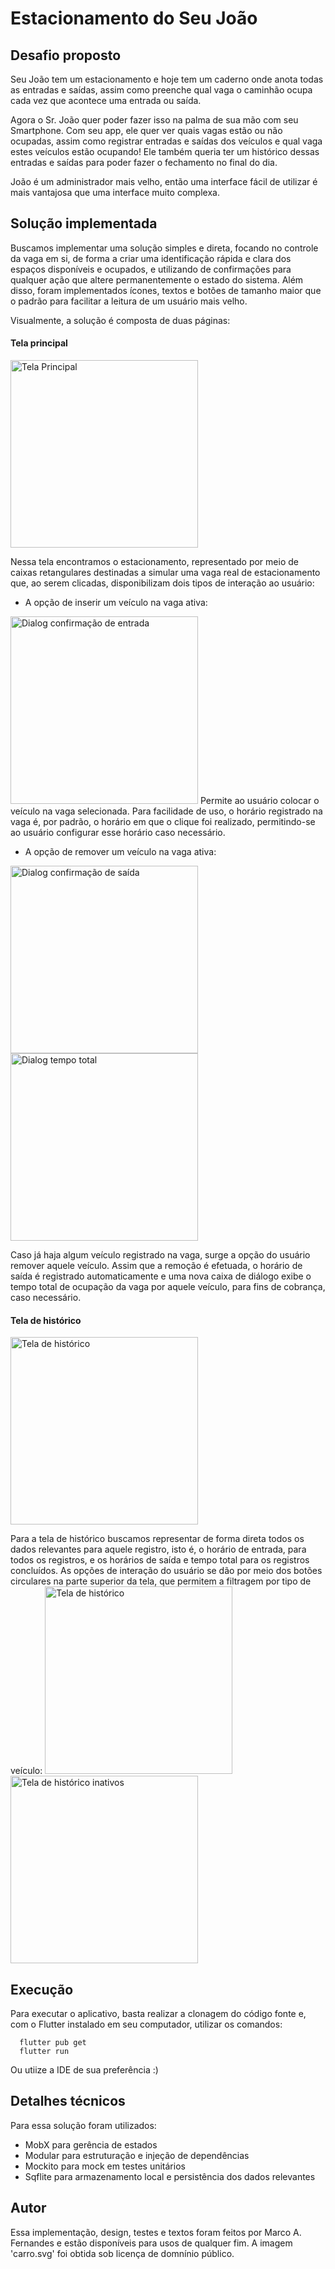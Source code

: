 # Estacionamento do Seu João


## Desafio proposto

  Seu João tem um estacionamento e hoje tem um caderno onde anota todas as entradas e saídas, assim como preenche qual vaga o caminhão ocupa cada vez que acontece uma entrada ou saída.

  Agora o Sr. João quer poder fazer isso na palma de sua mão com seu Smartphone. Com seu app, ele quer ver quais vagas estão ou não ocupadas, assim como registrar entradas e saídas dos veículos e qual vaga estes veículos estão ocupando! Ele também queria ter um histórico dessas entradas e saídas para poder fazer o fechamento no final do dia.

  João é um administrador mais velho, então uma interface fácil de utilizar é mais vantajosa que uma interface muito complexa.


## Solução implementada

  Buscamos implementar uma solução simples e direta, focando no controle da vaga em si, de forma a criar uma identificação rápida e clara dos espaços disponíveis e ocupados, e utilizando de confirmações para qualquer ação que altere permanentemente o estado do sistema. Além disso, foram implementados ícones, textos e botões de tamanho maior que o padrão para facilitar a leitura de um usuário mais velho.

  Visualmente, a solução é composta de duas páginas:

#### Tela principal
<img src="https://user-images.githubusercontent.com/34992176/125110715-52f18c00-e0bb-11eb-9fc5-c09021de0060.png" alt="Tela Principal" width="300"/>

  Nessa tela encontramos o estacionamento, representado por meio de caixas retangulares destinadas a simular uma vaga real de estacionamento que, ao serem clicadas, disponibilizam dois tipos de interação ao usuário:
  
  * A opção de inserir um veículo na vaga ativa:
  <img src="https://user-images.githubusercontent.com/34992176/125111039-c5626c00-e0bb-11eb-8535-5db99d97f9d4.png" alt="Dialog confirmação de entrada" width="300"/>
    Permite ao usuário colocar o veículo na vaga selecionada. Para facilidade de uso, o horário registrado na vaga é, por padrão, o horário em que o clique foi realizado, permitindo-se ao usuário configurar esse horário caso necessário.
      
   * A opção de remover um veículo na vaga ativa:

<img src="https://user-images.githubusercontent.com/34992176/125111365-31dd6b00-e0bc-11eb-9543-9559f3a693ef.png" alt="Dialog confirmação de saída" width="300"/><img src="https://user-images.githubusercontent.com/34992176/125111498-5f2a1900-e0bc-11eb-94e7-f0d999f1c1d1.png" alt="Dialog tempo total" width="300"/>
  
  Caso já haja algum veículo registrado na vaga, surge a opção do usuário remover aquele veículo. Assim que a remoção é efetuada, o horário de saída é registrado automaticamente e uma nova caixa de diálogo exibe o tempo total de ocupação da vaga por aquele veículo, para fins de cobrança, caso necessário.
    
#### Tela de histórico
        
<img src="https://user-images.githubusercontent.com/34992176/125111707-9bf61000-e0bc-11eb-8d8a-dad579e737a5.png" alt="Tela de histórico" width="300"/>

  Para a tela de histórico buscamos representar de forma direta todos os dados relevantes para aquele registro, isto é, o horário de entrada, para todos os registros, e os horários de saída e tempo total para os registros concluídos. 
  As opções de interação do usuário se dão por meio dos botões circulares na parte superior da tela, que permitem a filtragem por tipo de veículo:
<img src="https://user-images.githubusercontent.com/34992176/125111736-a2848780-e0bc-11eb-8ad4-0d20a67f2b50.png" alt="Tela de histórico" ativos width="300"/>
<img src="https://user-images.githubusercontent.com/34992176/125111751-a6b0a500-e0bc-11eb-97a0-58389d4e0dcf.png" alt="Tela de histórico inativos" width="300"/>

## Execução
  Para executar o aplicativo, basta realizar a clonagem do código fonte e, com o Flutter instalado em seu computador, utilizar os comandos:
  
  ```
    flutter pub get
    flutter run
  ```
   Ou utiize a IDE de sua preferência :)
   
   
## Detalhes técnicos
  Para essa solução foram utilizados:
  * MobX para gerência de estados
  * Modular para estruturação e injeção de dependências
  * Mockito para mock em testes unitários
  * Sqflite para armazenamento local e persistência dos dados relevantes

## Autor
  Essa implementação, design, testes e textos foram feitos por Marco A. Fernandes e estão disponíveis para usos de qualquer fim.
  A imagem 'carro.svg' foi obtida sob licença de domnínio público.
  

